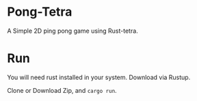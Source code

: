 # Pong-Tetra
A Simple 2D ping pong game using Rust-tetra.

# Run

You will need rust installed in your system. Download via Rustup.

Clone or Download Zip, and `cargo run`.